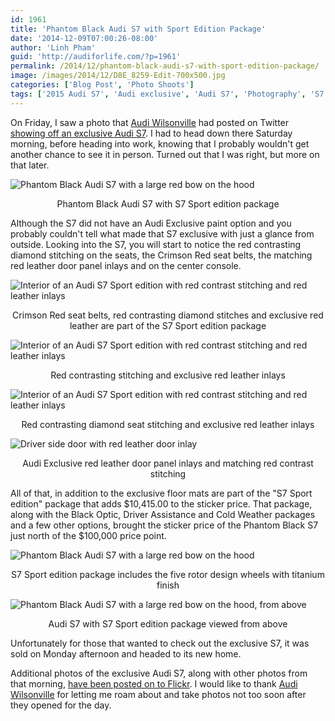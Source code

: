 ```yaml
---
id: 1961
title: 'Phantom Black Audi S7 with Sport Edition Package'
date: '2014-12-09T07:00:26-08:00'
author: 'Linh Pham'
guid: 'http://audiforlife.com/?p=1961'
permalink: /2014/12/phantom-black-audi-s7-with-sport-edition-package/
image: /images/2014/12/D8E_8259-Edit-700x500.jpg
categories: ['Blog Post', 'Photo Shoots']
tags: ['2015 Audi S7', 'Audi exclusive', 'Audi S7', 'Photography', 'S7 Sport edition']
---
```


On Friday, I saw a photo that [Audi Wilsonville](http://www.audiwilsonville.com/) had posted on Twitter [showing off an exclusive Audi S7](https://twitter.com/AudiWilsonville/status/540986979194634240). I had to head down there Saturday morning, before heading into work, knowing that I probably wouldn't get another chance to see it in person. Turned out that I was right, but more on that later.

![Phantom Black Audi S7 with a large red bow on the hood](/images/2014/12/D8E_8259-Edit.jpg)
<center>Phantom Black Audi S7 with S7 Sport edition package</center>

Although the S7 did not have an Audi Exclusive paint option and you probably couldn't tell what made that S7 exclusive with just a glance from outside. Looking into the S7, you will start to notice the red contrasting diamond stitching on the seats, the Crimson Red seat belts, the matching red leather door panel inlays and on the center console.

![Interior of an Audi S7 Sport edition with red contrast stitching and red leather inlays](/images/2014/12/D8E_8242.jpg)
<center>Crimson Red seat belts, red contrasting diamond stitches and exclusive red leather are part of the S7 Sport edition package</center>

![Interior of an Audi S7 Sport edition with red contrast stitching and red leather inlays](/images/2014/12/D8E_8245.jpg)
<center>Red contrasting stitching and exclusive red leather inlays</center>

![Interior of an Audi S7 Sport edition with red contrast stitching and red leather inlays](/images/2014/12/D8E_8250.jpg)
<center>Red contrasting diamond seat stitching and exclusive red leather inlays</center>

![Driver side door with red leather door inlay](/images/2014/12/D8E_8254.jpg)
<center>Audi Exclusive red leather door panel inlays and matching red contrast stitching</center>

All of that, in addition to the exclusive floor mats are part of the "S7 Sport edition" package that adds $10,415.00 to the sticker price. That package, along with the Black Optic, Driver Assistance and Cold Weather packages and a few other options, brought the sticker price of the Phantom Black S7 just north of the $100,000 price point.

![Phantom Black Audi S7 with a large red bow on the hood](/images/2014/12/D8E_8261.jpg)
<center>S7 Sport edition package includes the five rotor design wheels with titanium finish</center>

![Phantom Black Audi S7 with a large red bow on the hood, from above](/images/2014/12/D8E_8267.jpg)
<center>Audi S7 with S7 Sport edition package viewed from above</center>

Unfortunately for those that wanted to check out the exclusive S7, it was sold on Monday afternoon and headed to its new home.

Additional photos of the exclusive Audi S7, along with other photos from that morning, [have been posted on to Flickr](https://www.flickr.com/photos/questionlp/sets/72157649647603661/). I would like to thank [Audi Wilsonville](http://www.audiwilsonville.com/) for letting me roam about and take photos not too soon after they opened for the day.
